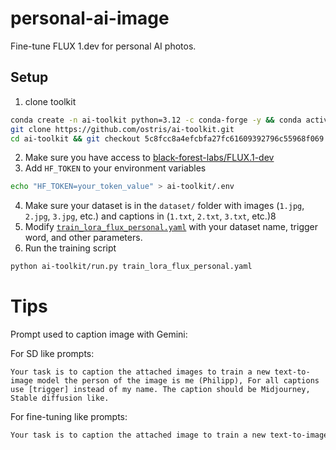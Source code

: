 # personal-ai-image

Fine-tune FLUX 1.dev for personal AI photos. 

## Setup

1. clone toolkit
```bash
conda create -n ai-toolkit python=3.12 -c conda-forge -y && conda activate ai-toolkit
git clone https://github.com/ostris/ai-toolkit.git
cd ai-toolkit && git checkout 5c8fcc8a4efcbfa27fc61609392796c55968f069 && git submodule update --init --recursive && pip install torch && pip install -r requirements.txt
```

2. Make sure you have access to [black-forest-labs/FLUX.1-dev](https://huggingface.co/black-forest-labs/FLUX.1-dev) 
3. Add `HF_TOKEN` to your environment variables 
```bash
echo "HF_TOKEN=your_token_value" > ai-toolkit/.env
```
4. Make sure your dataset is in the `dataset/` folder with images (`1.jpg`, `2.jpg`, `3.jpg`, etc.) and captions in (`1.txt`, `2.txt`, `3.txt`, etc.)8
5. Modify [`train_lora_flux_personal.yaml`](train_lora_flux_personal.yaml) with your dataset name, trigger word, and other parameters.
6. Run the training script
```bash
python ai-toolkit/run.py train_lora_flux_personal.yaml
```


# Tips

Prompt used to caption image with Gemini:

For SD like prompts:
````
Your task is to caption the attached images to train a new text-to-image model the person of the image is me (Philipp), For all captions use [trigger] instead of my name. The caption should be Midjourney, Stable diffusion like.
````
For fine-tuning like prompts:
```bash
Your task is to caption the attached image to train a new text-to-image model. The person in the image is me (Philipp); for all captions, use [trigger] instead of my name. Caption this image in detail, single sentence. Describe what you see.
```